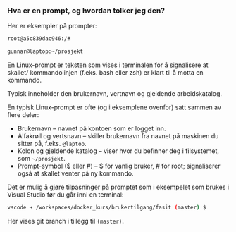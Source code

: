 ### Hva er en prompt, og hvordan tolker jeg den?

Her er eksempler på prompter:

```bash
root@a5c839dac946:/#
```

```bash
gunnar@laptop:~/prosjekt
```

En Linux-prompt er teksten som vises i terminalen for å signalisere at skallet/ kommandolinjen (f.eks. bash eller zsh) er klart til å motta en kommando.

Typisk inneholder den brukernavn, vertnavn og gjeldende arbeidskatalog.

En typisk Linux-prompt er ofte (og i eksemplene ovenfor) satt sammen av flere deler:

- Brukernavn – navnet på kontoen som er logget inn.
- Alfakrøll og vertsnavn – skiller brukernavn fra navnet på maskinen du sitter på, f.eks. `@laptop`.
- Kolon og gjeldende katalog – viser hvor du befinner deg i filsystemet, som `~/prosjekt`.
- Prompt-symbol ($ eller #) – $ for vanlig bruker, # for root; signaliserer også at skallet venter på ny kommando.

Det er mulig å gjøre tilpasninger på promptet som i eksempelet som brukes i Visual Studio før du går inni en terminal:

```bash
vscode ➜ /workspaces/docker_kurs/brukertilgang/fasit (master) $
```

Her vises git branch i tillegg til `(master)`.